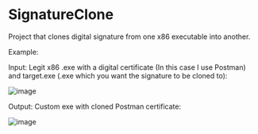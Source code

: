 # SignatureClone
Project that clones digital signature from one x86 executable into another.

Example:

Input: Legit x86 .exe with a digital certificate (In this case I use Postman) and target.exe (.exe which you want the signature to be cloned to):

![image](https://user-images.githubusercontent.com/14180748/126848756-e7bcf97f-5744-49a5-8abb-20bdcff140d4.png)

Output: Custom exe with cloned Postman certificate:

![image](https://user-images.githubusercontent.com/14180748/126848954-072466a9-9817-46c4-add5-c335a70769b9.png)
